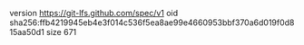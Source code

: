 version https://git-lfs.github.com/spec/v1
oid sha256:ffb4219945eb4e3f014c536f5ea8ae99e4660953bbf370a6d019f0d815aa50d1
size 671
